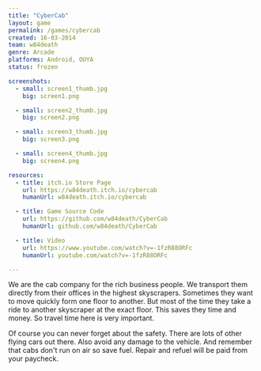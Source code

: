 ```yaml
---
title: "CyberCab"
layout: game
permalink: /games/cybercab
created: 16-03-2014
team: w84death
genre: Arcade
platforms: Android, OUYA
status: frozen

screenshots:
  - small: screen1_thumb.jpg
    big: screen1.png

  - small: screen2_thumb.jpg
    big: screen2.png

  - small: screen3_thumb.jpg
    big: screen3.png

  - small: screen4_thumb.jpg
    big: screen4.png

resources:
  - title: itch.io Store Page
    url: https://w84death.itch.io/cybercab
    humanUrl: w84death.itch.io/cybercab

  - title: Game Source Code
    url: https://github.com/w84death/CyberCab
    humanUrl: github.com/w84death/CyberCab

  - title: Video
    url: https://www.youtube.com/watch?v=-1fzR88ORFc
    humanUrl: youtube.com/watch?v=-1fzR88ORFc

---
```


We are the cab company for the rich business people. We transport them directly from their offices in the highest skyscrapers. Sometimes they want to move quickly form one floor to another. But most of the time they take a ride to another skyscraper at the exact floor. This saves they time and money. So travel time here is very important.

Of course you can never forget about the safety. There are lots of other flying cars out there. Also avoid any damage to the vehicle. And remember that cabs don't run on air so save fuel. Repair and refuel will be paid from your paycheck.
